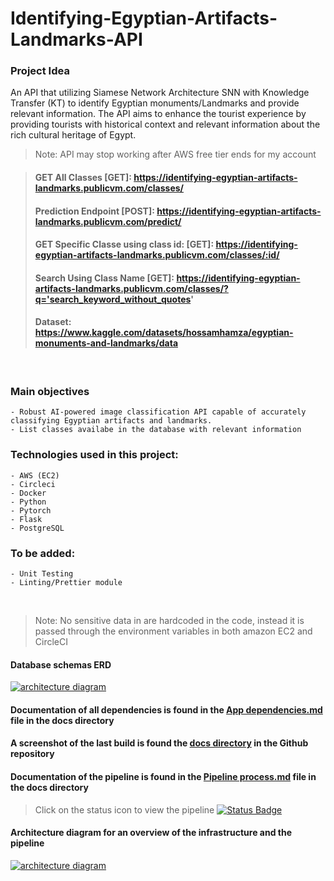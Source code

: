 # Identifying-Egyptian-Artifacts-Landmarks-API



### Project Idea
An API that utilizing Siamese Network Architecture SNN with Knowledge Transfer (KT) to identify Egyptian monuments/Landmarks and provide relevant information. The API aims to enhance the tourist experience by providing tourists with historical context and relevant information about the rich cultural heritage of Egypt.
<br>



<!-- #### [Frontend Application Link](https://university-schedule-generator.vercel.app) -->


> Note: API may stop working after AWS free tier ends for my account


> #### GET All Classes [GET]: https://identifying-egyptian-artifacts-landmarks.publicvm.com/classes/
> #### Prediction Endpoint [POST]: https://identifying-egyptian-artifacts-landmarks.publicvm.com/predict/ 
> #### GET Specific Classe using class id: [GET]: https://identifying-egyptian-artifacts-landmarks.publicvm.com/classes/:id/
> #### Search Using Class Name [GET]: https://identifying-egyptian-artifacts-landmarks.publicvm.com/classes/?q='search_keyword_without_quotes'
> #### Dataset: https://www.kaggle.com/datasets/hossamhamza/egyptian-monuments-and-landmarks/data
<br>

### Main objectives
    - Robust AI-powered image classification API capable of accurately classifying Egyptian artifacts and landmarks.
    - List classes availabe in the database with relevant information



### Technologies used in this project:
    - AWS (EC2)
    - Circleci
    - Docker
    - Python
    - Pytorch 
    - Flask
    - PostgreSQL


### To be added:
    - Unit Testing
    - Linting/Prettier module



<br>

> Note: No sensitive data in are hardcoded in the code, instead it is passed through the environment variables in both amazon EC2 and CircleCI


#### Database schemas ERD 
[![architecture diagram](https://raw.githubusercontent.com/hossamhamzahm/University-Schedule-Generator/deploy/docs/architecture_diagram.png)]()



#### Documentation of all dependencies is found in the [App dependencies.md](https://github.com/hossamhamzahm/University-Schedule-Generator/blob/deploy/docs/App%20dependencies.md) file in the docs directory


#### A screenshot of the last build is found the [docs directory](https://github.com/hossamhamzahm/University-Schedule-Generator/tree/deploy/docs) in the Github repository 


#### Documentation of the pipeline is found in the [Pipeline process.md](https://github.com/hossamhamzahm/University-Schedule-Generator/blob/deploy/docs/Pipeline%20process.md) file in the docs directory


> Click on the status icon to view the pipeline
[![Status Badge](https://circleci.com/gh/hossamhamzahm/fwd-circleci-training.svg?style=svg)](https://app.circleci.com/pipelines/github/hossamhamzahm/University_Schedule_Generator/19/workflows/b108f94f-fdc1-4481-8fba-52e3439ce6ea/jobs/13)


#### Architecture diagram for an overview of the infrastructure and the pipeline
[![architecture diagram](https://raw.githubusercontent.com/hossamhamzahm/University-Schedule-Generator/deploy/docs/architecture_diagram.png)]() 